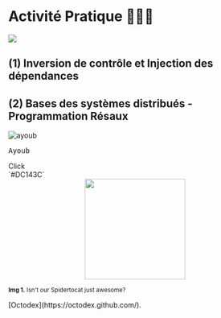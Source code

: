 # Activité Pratique 👨🏻‍💻
![](https://miro.medium.com/max/647/1*PBTTH5RGrfT1RBXxr989XQ.png)

## (1) Inversion de contrôle et Injection des dépendances
## (2) Bases des systèmes distribués - Programmation Résaux



![ayoub](https://user-images.githubusercontent.com/92756846/220727344-dbb21e84-4584-4055-bde5-a3c90a64a618.jpg)

<kbd>Ayoub</kbd>
<summary>Click</summary>
`#DC143C`
<div align="center">
<img src="https://octodex.github.com/images/inflatocat.png" width="200">
</div>
<p>
<sup><strong>Img 1.</strong> Isn't our Spidertocat just awesome?</sup></p>
[Octodex](https://octodex.github.com/).
